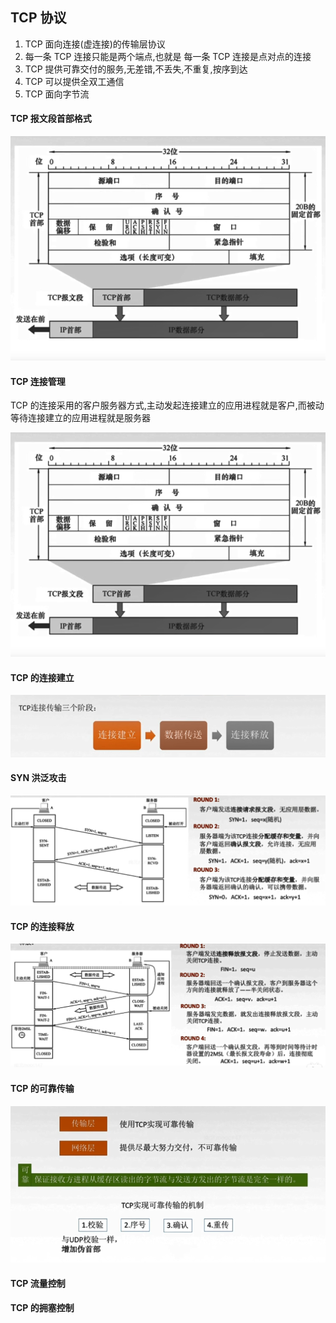 ## TCP 协议

1. TCP 面向连接(虚连接)的传输层协议
2. 每一条 TCP 连接只能是两个端点,也就是 每一条 TCP 连接是点对点的连接
3. TCP 提供可靠交付的服务,无差错,不丢失,不重复,按序到达
4. TCP 可以提供全双工通信
5. TCP 面向字节流

#### TCP 报文段首部格式

![](https://github.com/easterCat/networks/blob/master/img5/05.png?raw=true)

#### TCP 连接管理

TCP 的连接采用的客户服务器方式,主动发起连接建立的应用进程就是客户,而被动等待连接建立的应用进程就是服务器

![](https://github.com/easterCat/networks/blob/master/img5/06.png?raw=true)

#### TCP 的连接建立

![](https://github.com/easterCat/networks/blob/master/img5/07.png?raw=true)

#### SYN 洪泛攻击

![](https://github.com/easterCat/networks/blob/master/img5/08.png?raw=true)

#### TCP 的连接释放

![](https://github.com/easterCat/networks/blob/master/img5/09.png?raw=true)

#### TCP 的可靠传输

![](https://github.com/easterCat/networks/blob/master/img5/10.png?raw=true)

#### TCP 流量控制

#### TCP 的拥塞控制
